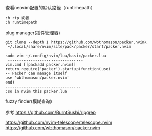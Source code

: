 查看neovim配置的默认路径（runtimepath）

```shell
:h rtp 或者
:h runtimepath
```

plug manager(插件管理器)
 
```shell
git clone --depth 1 https://github.com/wbthomason/packer.nvim\
 ~/.local/share/nvim/site/pack/packer/start/packer.nvim
 
sudo vim ~/.config/nvim/lua/basic/packer.lua
 ---------------------------------
vim.cmd [[packadd packer.nvim]]
return require('packer').startup(function(use)
-- Packer can manage itself
use 'wbthomason/packer.nvim'
end)
---------------------------------
:so in nvim this packer.lua

```

fuzzy finder(模糊查询)


 参考
 https://github.com/BurntSushi/ripgrep
 
 https://github.com/nvim-telescope/telescope.nvim
 https://github.com/wbthomason/packer.nvim
 